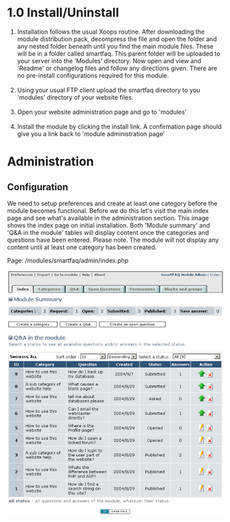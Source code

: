 # 1.0 Install/Uninstall


1. Installation follows the usual Xoops routine. After downloading the module distribution pack, decompress the file and open the folder and any nested folder beneath until you find the main module files. These will be in a folder called smartfaq. This parent folder will be uploaded to your server into the 'Modules' directory. Now open and view and 'Readme' or changelog files and follow any directions given. There are no pre-install configurations required for this module. <br><br>  
2. Using your usual FTP client upload the smartfaq directory to you 'modules' directory of your website files.<br> <br> 
3. Open your website administration page and go to 'modules'<br> <br> 
4. Install the module by clicking the install link. A confirmation page should give you a link back to 'module administration page'


# Administration


## Configuration

We need to setup preferences and create at least one category before the module becomes functional. Before we do this let's visit the main index page and see what's available in the administration section. This image shows the index page on initial installation. Both 'Module summary' and 'Q&A in the module' tables will display content once the categories and questions have been entered. Please note. The module will not display any content until at least one category has been created.

Page: /modules/smartfaq/admin/index.php

![Alternative text](../assets/index.png)
